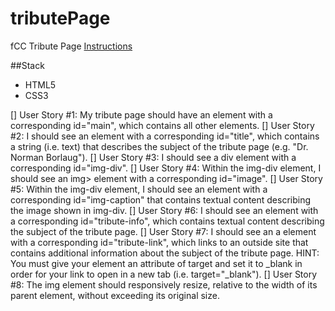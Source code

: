 # tributePage
fCC Tribute Page
[Instructions](https://beta.freecodecamp.org/en/challenges/applied-responsive-web-design-projects/build-a-tribute-page)

##Stack
- HTML5
- CSS3

[] User Story #1: My tribute page should have an element with a corresponding id="main", which contains all other elements.
[] User Story #2: I should see an element with a corresponding id="title", which contains a string (i.e. text) that describes the subject of the tribute page (e.g. "Dr. Norman Borlaug").
[] User Story #3: I should see a div element with a corresponding id="img-div".
[] User Story #4: Within the img-div element, I should see an img> element with a corresponding id="image".
[] User Story #5: Within the img-div element, I should see an element with a corresponding id="img-caption" that contains textual content describing the image shown in img-div.
[] User Story #6: I should see an element with a corresponding id="tribute-info", which contains textual content describing the subject of the tribute page.
[] User Story #7: I  should see an a element with a corresponding id="tribute-link", which links to an outside site that contains additional information about the subject of the tribute page. HINT: You must give your element an attribute of target and set it to _blank in order for your link to open in a new tab (i.e. target="_blank").
[] User Story #8: The img element should responsively resize, relative to the width of its parent element, without exceeding its original size.

